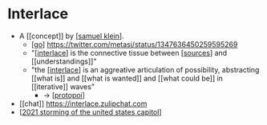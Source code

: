 # Interlace

- A [[concept]] by [[samuel klein]].
  - [[go]] https://twitter.com/metasj/status/1347636450259595269
  - "[[interlace]] is the connective tissue between [[sources]] and [[understandings]]"
  - "the [[interlace]] is an aggreative articulation of possibility, abstracting [[what is]] and [[what is wanted]] and [[what could be]] in [[iterative]] waves"
    - -> [[protopoi]]
- [[chat]] https://interlace.zulipchat.com
- [[2021 storming of the united states capitol]]



[//begin]: # "Autogenerated link references for markdown compatibility"
[samuel klein]: samuel-klein "Samuel Klein"
[go]: go "Go"
[interlace]: interlace "Interlace"
[sources]: sources "Sources"
[protopoi]: protopoi "Protopoi"
[2021 storming of the united states capitol]: 2021-storming-of-the-united-states-capitol "2021 Storming of the United States Capitol"
[//end]: # "Autogenerated link references"